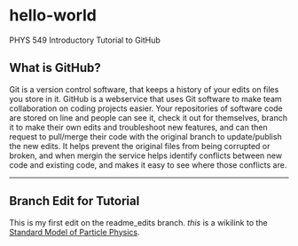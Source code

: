 # hello-world
PHYS 549 Introductory Tutorial to GitHub

## What is GitHub?
Git is a version control software, that keeps a history of your edits on files you store in it. GitHub is a webservice that uses Git software to make team collaboration on coding projects easier. Your repositories of software code are stored on line and people can see it, check it out for themselves, branch it to make their own edits and troubleshoot new features, and can then request to pull/merge their code with the original branch to update/publish the new edits. It helps prevent the original files from being corrupted or broken, and when mergin the service helps identify conflicts between new code and existing code, and makes it easy to see where those conflicts are.

---

## Branch Edit for Tutorial
This is my first edit on the readme_edits branch. *this* is a wikilink to the [Standard Model of Particle Physics](https://en.wikipedia.org/wiki/Standard_Model).
